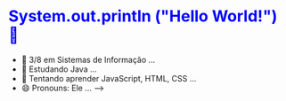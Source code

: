  <h1 style="color: blue;">System.out.println ("Hello World!") 👋</h1>

 
- 🔭 3/8 em Sistemas de Informação ...
- 🌱 Estudando Java ...
- 🌱 Tentando aprender JavaScript, HTML, CSS ...
- 😄 Pronouns: Ele ...
-->
